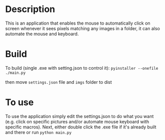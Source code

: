 # Description

This is an application that enables the mouse to automatically click on screen whenever it sees pixels matching any images in a folder, it can also automate the mouse and keyboard.

# Build

To build (single .exe with setting.json to control it):
`pyinstaller --onefile ./main.py`

then move `settings.json` file and `imgs` folder to dist

# To use
To use the application simply edit the settings.json to do what you want (e.g. click on specific pictures and/or automate mouse keyboard with specific macros).
Next, either double click the .exe file if it's already built and there or run `python main.py`
